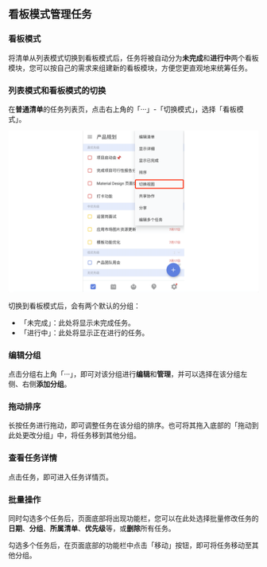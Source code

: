 ## 看板模式管理任务

### 看板模式

将清单从列表模式切换到看板模式后，任务将被自动分为**未完成**和**进行中**两个看板模块，您可以按自己的需求来组建新的看板模块，方便您更直观地来统筹任务。

### 列表模式和看板模式的切换

在**普通清单**的任务列表页，点击右上角的「···」-「切换模式」，选择「看板模式」。

![](../../images/android/101.png)


切换到看板模式后，会有两个默认的分组：

* 「未完成」：此处将显示未完成任务。
* 「进行中」：此处将显示正在进行的任务。


### 编辑分组

点击分组右上角「···」，即可对该分组进行**编辑**和**管理**，并可以选择在该分组左侧、右侧**添加分组**。

### 拖动排序

长按任务进行拖动，即可调整任务在该分组的排序。也可将其拖入底部的「拖动到此处更改分组」中，将任务移到其他分组。

### 查看任务详情

点击任务，即可进入任务详情页。

### 批量操作

同时勾选多个任务后，页面底部将出现功能栏，您可以在此处选择批量修改任务的**日期**、**分组**、**所属清单**、**优先级**等，或**删除**所有任务。

勾选多个任务后，在页面底部的功能栏中点击「移动」按钮，即可将任务移动至其他分组。

